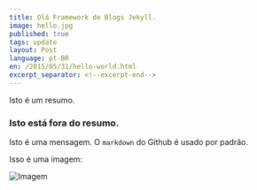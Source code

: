 ```yaml
---
title: Olá Framework de Blogs Jekyll.
image: hello.jpg
published: true
tags: update
layout: Post
language: pt-BR
en: /2015/05/31/hello-world.html
excerpt_separator: <!--excerpt-end-->
---
```


Isto é um resumo.
<!--excerpt-end--> 

### Isto está fora do resumo.

Isto é uma mensagem. O `markdown` do Github é usado por padrão. 

Isso é uma imagem:

![Imagem](http://rafael.picanco.nom.br/media/eep/apparatus.jpg)